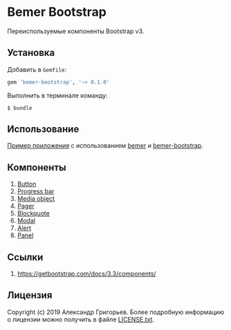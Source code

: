 # Bemer Bootstrap

Переиспользуемые компоненты Bootstrap v3.

## Установка

Добавить в `Gemfile`:

```ruby
gem 'bemer-bootstrap', '~> 0.1.0'
```

Выполнить в терминале команду:

    $ bundle

## Использование

[Пример приложения](https://github.com/vill/bemer-example) с использованием [bemer](https://github.com/vill/bemer) и [bemer-bootstrap](https://github.com/vill/bemer-bootstrap).

## Компоненты

1. [Button](https://getbootstrap.com/docs/3.3/css/#buttons)
1. [Progress bar](https://getbootstrap.com/docs/3.3/components/#progress)
1. [Media object](https://getbootstrap.com/docs/3.3/components/#media)
1. [Pager](https://getbootstrap.com/docs/3.3/components/#pagination-pager)
1. [Blockquote](https://getbootstrap.com/docs/3.3/css/#type-blockquotes)
1. [Modal](https://getbootstrap.com/docs/3.3/javascript/#modals)
1. [Alert](https://getbootstrap.com/docs/3.3/components/#alerts)
1. [Panel](https://getbootstrap.com/docs/3.3/components/#panels)

## Ссылки

1. https://getbootstrap.com/docs/3.3/components/

## Лицензия

Copyright (c) 2019 Александр Григорьев. Более подробную информацию о лицензии можно получить в файле [LICENSE.txt](LICENSE.txt).